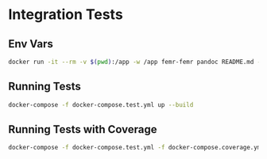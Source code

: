# Integration Tests

## Env Vars

```bash
docker run -it --rm -v $(pwd):/app -w /app femr-femr pandoc README.md -o README.md
```

## Running Tests

```bash
docker-compose -f docker-compose.test.yml up --build
```

## Running Tests with Coverage

```bash
docker-compose -f docker-compose.test.yml -f docker-compose.coverage.yml up --build
```

